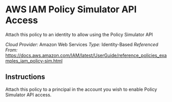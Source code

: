 # AWS IAM Policy Simulator API Access
Attach this policy to an identity to allow using the Policy Simulator API

*Cloud Provider:* Amazon Web Services
*Type:* Identity-Based
*Referenced From:* https://docs.aws.amazon.com/IAM/latest/UserGuide/reference_policies_examples_iam_policy-sim.html 

## Instructions
Attach this policy to a principal in the account you wish to enable Policy Simulator API access.